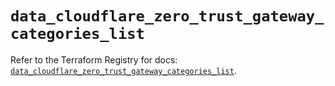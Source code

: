 # `data_cloudflare_zero_trust_gateway_categories_list`

Refer to the Terraform Registry for docs: [`data_cloudflare_zero_trust_gateway_categories_list`](https://registry.terraform.io/providers/cloudflare/cloudflare/5.2.0/docs/data-sources/zero_trust_gateway_categories_list).
